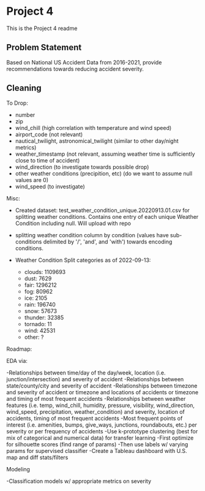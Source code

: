 # Project 4

This is the Project 4 readme

## Problem Statement

Based on National US Accident Data from 2016-2021, provide recommendations
towards reducing accident severity.

## Cleaning

To Drop:
- number
- zip
- wind_chill (high correlation with temperature and wind speed)
- airport_code (not relevant)
- nautical_twilight, astronomical_twilight (similar to other day/night metrics)
- weather_timestamp (not relevant, assuming weather time is sufficiently close
to time of accident)
- wind_direction (to investigate towards possible drop)
- other weather conditions (precipition, etc) (do we want to assume null values are 0)
- wind_speed (to investigate)

Misc:
- Created dataset: test_weather_condition_unique.20220913.01.csv for splitting
    weather conditions. Contains one entry of each unique Weather Condition
    including null. Will upload with repo

- splitting weather condition column by condition (values have sub-conditions
delimited by '/', 'and', and 'with') towards encoding conditions. 

- Weather Condition Split categories as of 2022-09-13:
    - clouds: 1109693
    - dust: 7629
    - fair: 1296212
    - fog: 80962
    - ice: 2105
    - rain: 196740
    - snow: 57673
    - thunder: 32385
    - tornado: 11
    - wind: 42531
    - other: ?

Roadmap:

EDA via:

-Relationships between time/day of the day/week, location (i.e. junction/intersection) and severity of accident
-Relationships between state/county/city and severity of accident
-Relationships between timezone and severity of accident or timezone and locations of accidents or timezone and timing of most frequent accidents
-Relationships between weather features (i.e. temp, wind_chill, humidity, pressure, visibility, wind_direction, wind_speed, precipitation, weather_condition) and severity, location of accidents, timing of most frequent accidents
-Most frequent points of interest (i.e. amenities, bumps, give_ways, junctions, roundabouts, etc.) per severity or per frequency of accidents
-Use k-prototype clustering (best for mix of categorical and numerical data) for transfer learning
-First optimize for silhouette scores (find range of params)
-Then use labels w/ varying params for supervised classifier
-Create a Tableau dashboard with U.S. map and diff stats/filters

Modeling

-Classification models w/ appropriate metrics on severity
